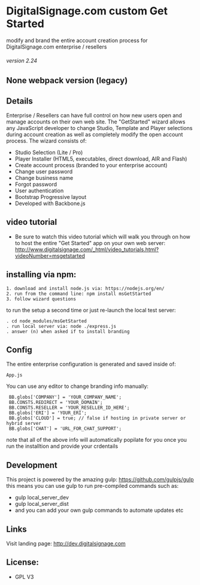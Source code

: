 DigitalSignage.com custom Get Started
====================================
modify and brand the entire account creation process for DigitalSignage.com enterprise / resellers
<h6>version 2.24</h6>


None webpack version (legacy)
--------------------------

Details
-----------------------------------------------------------------------------------------
Enterprise / Resellers can have full control on how new users open and manage accounts on their own web site. The "GetStarted" wizard allows any JavaScript developer to change Studio, Template and Player selections during account creation as well as completely modify the open account process.
The wizard consists of:

 - Studio Selection (Lite / Pro)   
 - Player Installer (HTML5, executables, direct download, AIR and Flash)
 - Create account process (branded to your enterprise account)
 - Change user password
 - Change business name
 - Forgot password
 - User authentication
 - Bootstrap Progressive layout
 - Developed with Backbone.js  

video tutorial
--------------------
- Be sure to watch this video tutorial which will walk you through on how to host the entire "Get Started" app on your own web server: http://www.digitalsignage.com/_html/video_tutorials.html?videoNumber=msgetstarted

installing via npm:
--------------------
```
1. download and install node.js via: https://nodejs.org/en/
2. run from the command line: npm install msGetStarted
3. follow wizard questions
```

to run the setup a second time or just re-launch the local test server:
```
. cd node_modules/msGetStarted
. run local server via: node ./express.js
. answer (n) when asked if to install branding
```

Config
-------------------------
The entire enterprise configuration is generated and saved inside of:
```
App.js
```

You can use any editor to change branding info manually:
```
 BB.globs['COMPANY'] = 'YOUR_COMPANY_NAME';
 BB.CONSTS.REDIRECT = 'YOUR_DOMAIN';
 BB.CONSTS.RESELLER = 'YOUR_RESELLER_ID_HERE';
 BB.globs['ERI'] = 'YOUR_ERI';
 BB.globs['CLOUD'] = true; // false if hosting in private server or hybrid server
 BB.globs['CHAT'] = 'URL_FOR_CHAT_SUPPORT';
```
note that all of the above info will automatically popilate for you once you run the installtion and provide your crdentails

Development
-------------------------
This project is powered by the amazing gulp: https://github.com/gulpjs/gulp
this means you can use gulp to run pre-compiled commands such as:
- gulp local_server_dev
- gulp local_server_dist
- and you can add your own gulp commands to automate updates etc

Links
-------------------------
Visit landing page: http://dev.digitalsignage.com

License:
------------------------------------------------------------------------
- GPL V3


